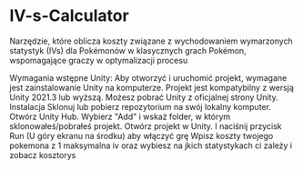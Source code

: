 # IV-s-Calculator
Narzędzie, które oblicza koszty związane z wychodowaniem wymarzonych statystyk (IVs) dla Pokémonów w klasycznych grach Pokémon, wspomagające graczy w optymalizacji procesu

Wymagania wstępne
  Unity: Aby otworzyć i uruchomić projekt, wymagane jest zainstalowanie Unity na komputerze. Projekt jest kompatybilny z wersją Unity 2021.3 lub wyższą. Możesz pobrać Unity z oficjalnej strony Unity.
Instalacja
  Sklonuj lub pobierz repozytorium na swój lokalny komputer.
  Otwórz Unity Hub.
  Wybierz "Add" i wskaż folder, w którym sklonowałeś/pobrałeś projekt.
  Otwórz projekt w Unity.
  I naciśnij przycisk Run (U góry ekranu na środku) aby włączyć grę
  Wpisz koszty twojego pokemona z 1 maksymalna iv oraz wybiesz na jkich statystykach ci zależy
  i zobacz kosztorys 
  
